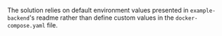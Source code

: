 The solution relies on default environment values presented in `example-backend`'s readme rather than define custom values in the `docker-compose.yaml` file.